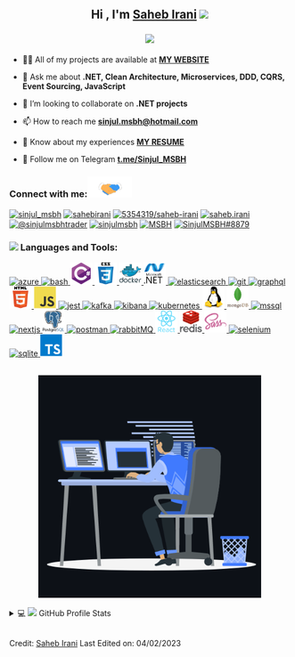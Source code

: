 
<article style="display:text-align=center">

<h1 align="center"><b>Hi , I'm <a href="https://sahebirani.ir" target="blank">
Saheb Irani</a> </b><img src="https://media.giphy.com/media/hvRJCLFzcasrR4ia7z/giphy.gif" width="35"></h1>

<h3 align="center">
  <a href="https://github.com/DenverCoder1/readme-typing-svg"><img src="https://readme-typing-svg.herokuapp.com?font=Time+New+Roman&color=cyan&size=26&center=true&vCenter=true&width=600&height=100&lines=A+passionate+Self-taught+.NET+developer"></a>
</h3>
 
- 👨‍💻 All of my projects are available at **[MY WEBSITE](https://sahebirani.ir)**

- 💬 Ask me about **.NET, Clean Architecture, Microservices, DDD, CQRS, Event Sourcing, JavaScript**

- 👯 I’m looking to collaborate on **.NET projects**

- 📫 How to reach me **sinjul.msbh@hotmail.com**

- 📄 Know about my experiences **[MY RESUME](https://sahebirani.ir/Resume.pdf)**

- 👾 Follow me on Telegram **[t.me/Sinjul_MSBH](https://t.me/Sinjul_MSBH)**

<h3 align="left">Connect with me:<img src="https://github.com/0xAbdulKhalid/0xAbdulKhalid/raw/main/assets/mdImages/handshake.gif" width ="80"></h3>
<p align="left">
<a href="https://twitter.com/sinjul_msbh" target="blank"><img align="center" src="https://raw.githubusercontent.com/rahuldkjain/github-profile-readme-generator/master/src/images/icons/Social/twitter.svg" alt="sinjul_msbh" height="30" width="40" /></a>
<a href="https://linkedin.com/in/sahebirani" target="blank"><img align="center" src="https://raw.githubusercontent.com/rahuldkjain/github-profile-readme-generator/master/src/images/icons/Social/linked-in-alt.svg" alt="sahebirani" height="30" width="40" /></a>
<a href="https://stackoverflow.com/users/5354319/saheb-irani" target="blank"><img align="center" src="https://raw.githubusercontent.com/rahuldkjain/github-profile-readme-generator/master/src/images/icons/Social/stack-overflow.svg" alt="5354319/saheb-irani" height="30" width="40" /></a>
<a href="https://instagram.com/saheb.irani" target="blank"><img align="center" src="https://raw.githubusercontent.com/rahuldkjain/github-profile-readme-generator/master/src/images/icons/Social/instagram.svg" alt="saheb.irani" height="30" width="40" /></a>
<a href="https://medium.com/@sinjulmsbhtrader" target="blank"><img align="center" src="https://raw.githubusercontent.com/rahuldkjain/github-profile-readme-generator/master/src/images/icons/Social/medium.svg" alt="@sinjulmsbhtrader" height="30" width="40" /></a>
<a href="https://www.youtube.com/@sinjulmsbh" target="blank"><img align="center" src="https://raw.githubusercontent.com/rahuldkjain/github-profile-readme-generator/master/src/images/icons/Social/youtube.svg" alt="sinjulmsbh" height="30" width="40" /></a>
<a href="https://www.aparat.com/MSBH" target="blank"><img align="center" src="https://img.icons8.com/cute-clipart/256/aparat.png" alt="MSBH" height="30" width="40" /></a>
<a href="https://discord.gg/SinjulMSBH#8879" target="blank"><img align="center" src="https://raw.githubusercontent.com/rahuldkjain/github-profile-readme-generator/master/src/images/icons/Social/discord.svg" alt="SinjulMSBH#8879" height="30" width="40" /></a>
</p>

<h3 align="left"><img src="https://media2.giphy.com/media/QssGEmpkyEOhBCb7e1/giphy.gif?cid=ecf05e47a0n3gi1bfqntqmob8g9aid1oyj2wr3ds3mg700bl&rid=giphy.gif" width ="25"> Languages and Tools:</h3>

<p align="left"> <a href="https://azure.microsoft.com/en-in/" target="_blank" rel="noreferrer"> <img src="https://www.vectorlogo.zone/logos/microsoft_azure/microsoft_azure-icon.svg" alt="azure" width="40" height="40"/> </a> <a href="https://www.gnu.org/software/bash/" target="_blank" rel="noreferrer"> <img src="https://www.vectorlogo.zone/logos/gnu_bash/gnu_bash-icon.svg" alt="bash" width="40" height="40"/> </a> <a href="https://www.w3schools.com/cs/" target="_blank" rel="noreferrer"> <img src="https://raw.githubusercontent.com/devicons/devicon/master/icons/csharp/csharp-original.svg" alt="csharp" width="40" height="40"/> </a> <a href="https://www.w3schools.com/css/" target="_blank" rel="noreferrer"> <img src="https://raw.githubusercontent.com/devicons/devicon/master/icons/css3/css3-original-wordmark.svg" alt="css3" width="40" height="40"/> </a> <a href="https://www.docker.com/" target="_blank" rel="noreferrer"> <img src="https://raw.githubusercontent.com/devicons/devicon/master/icons/docker/docker-original-wordmark.svg" alt="docker" width="40" height="40"/> </a> <a href="https://dotnet.microsoft.com/" target="_blank" rel="noreferrer"> <img src="https://raw.githubusercontent.com/devicons/devicon/master/icons/dot-net/dot-net-original-wordmark.svg" alt="dotnet" width="40" height="40"/> </a> <a href="https://www.elastic.co" target="_blank" rel="noreferrer"> <img src="https://www.vectorlogo.zone/logos/elastic/elastic-icon.svg" alt="elasticsearch" width="40" height="40"/> </a> <a href="https://git-scm.com/" target="_blank" rel="noreferrer"> <img src="https://www.vectorlogo.zone/logos/git-scm/git-scm-icon.svg" alt="git" width="40" height="40"/> </a> <a href="https://graphql.org" target="_blank" rel="noreferrer"> <img src="https://www.vectorlogo.zone/logos/graphql/graphql-icon.svg" alt="graphql" width="40" height="40"/> </a> <a href="https://www.w3.org/html/" target="_blank" rel="noreferrer"> <img src="https://raw.githubusercontent.com/devicons/devicon/master/icons/html5/html5-original-wordmark.svg" alt="html5" width="40" height="40"/> </a> <a href="https://developer.mozilla.org/en-US/docs/Web/JavaScript" target="_blank" rel="noreferrer"> <img src="https://raw.githubusercontent.com/devicons/devicon/master/icons/javascript/javascript-original.svg" alt="javascript" width="40" height="40"/> </a> <a href="https://jestjs.io" target="_blank" rel="noreferrer"> <img src="https://www.vectorlogo.zone/logos/jestjsio/jestjsio-icon.svg" alt="jest" width="40" height="40"/> </a> <a href="https://kafka.apache.org/" target="_blank" rel="noreferrer"> <img src="https://www.vectorlogo.zone/logos/apache_kafka/apache_kafka-icon.svg" alt="kafka" width="40" height="40"/> </a> <a href="https://www.elastic.co/kibana" target="_blank" rel="noreferrer"> <img src="https://www.vectorlogo.zone/logos/elasticco_kibana/elasticco_kibana-icon.svg" alt="kibana" width="40" height="40"/> </a> <a href="https://kubernetes.io" target="_blank" rel="noreferrer"> <img src="https://www.vectorlogo.zone/logos/kubernetes/kubernetes-icon.svg" alt="kubernetes" width="40" height="40"/> </a> <a href="https://www.linux.org/" target="_blank" rel="noreferrer"> <img src="https://raw.githubusercontent.com/devicons/devicon/master/icons/linux/linux-original.svg" alt="linux" width="40" height="40"/> </a> <a href="https://www.mongodb.com/" target="_blank" rel="noreferrer"> <img src="https://raw.githubusercontent.com/devicons/devicon/master/icons/mongodb/mongodb-original-wordmark.svg" alt="mongodb" width="40" height="40"/> </a> <a href="https://www.microsoft.com/en-us/sql-server" target="_blank" rel="noreferrer"> <img src="https://www.svgrepo.com/show/303229/microsoft-sql-server-logo.svg" alt="mssql" width="40" height="40"/> </a> <a href="https://nextjs.org/" target="_blank" rel="noreferrer"> <img src="https://cdn.worldvectorlogo.com/logos/nextjs-2.svg" alt="nextjs" width="40" height="40"/> </a> <a href="https://www.postgresql.org" target="_blank" rel="noreferrer"> <img src="https://raw.githubusercontent.com/devicons/devicon/master/icons/postgresql/postgresql-original-wordmark.svg" alt="postgresql" width="40" height="40"/> </a> <a href="https://postman.com" target="_blank" rel="noreferrer"> <img src="https://www.vectorlogo.zone/logos/getpostman/getpostman-icon.svg" alt="postman" width="40" height="40"/> </a> <a href="https://www.rabbitmq.com" target="_blank" rel="noreferrer"> <img src="https://www.vectorlogo.zone/logos/rabbitmq/rabbitmq-icon.svg" alt="rabbitMQ" width="40" height="40"/> </a> <a href="https://reactjs.org/" target="_blank" rel="noreferrer"> <img src="https://raw.githubusercontent.com/devicons/devicon/master/icons/react/react-original-wordmark.svg" alt="react" width="40" height="40"/> </a> <a href="https://redis.io" target="_blank" rel="noreferrer"> <img src="https://raw.githubusercontent.com/devicons/devicon/master/icons/redis/redis-original-wordmark.svg" alt="redis" width="40" height="40"/> </a> <a href="https://sass-lang.com" target="_blank" rel="noreferrer"> <img src="https://raw.githubusercontent.com/devicons/devicon/master/icons/sass/sass-original.svg" alt="sass" width="40" height="40"/> </a> <a href="https://www.selenium.dev" target="_blank" rel="noreferrer"> <img src="https://raw.githubusercontent.com/detain/svg-logos/780f25886640cef088af994181646db2f6b1a3f8/svg/selenium-logo.svg" alt="selenium" width="40" height="40"/> </a> <a href="https://www.sqlite.org/" target="_blank" rel="noreferrer"> <img src="https://www.vectorlogo.zone/logos/sqlite/sqlite-icon.svg" alt="sqlite" width="40" height="40"/> </a> <a href="https://www.typescriptlang.org/" target="_blank" rel="noreferrer"> <img src="https://raw.githubusercontent.com/devicons/devicon/master/icons/typescript/typescript-original.svg" alt="typescript" width="40" height="40"/> </a> <br/> <br/></p>

<div align="center">
<img align="center" src="https://raw.githubusercontent.com/SubhadeepZilong/SubhadeepZilong/main/icons/animation_500_kxa883sd.gif" width="400">
</div>

</br>
<details> 
  <summary>💻 <img src="https://media.giphy.com/media/iY8CRBdQXODJSCERIr/giphy.gif" width="35"> GitHub Profile Stats</summary>
  <div>
  <samp>
      <br/>
    <h2 align="center"> Github stats </h2>
      <br/>
      <h4 align="center"> <img src="https://komarev.com/ghpvc/?username=sahebirani&label=Profile%20views&color=0e75b6&style=flat" alt="sahebirani" /> </h4>
      <br/>
            <p align="left"> <a href="https://github.com/ryo-ma/github-profile-trophy"><img src="https://github-profile-trophy.vercel.app/?username=sahebirani&theme=tokyonight" alt="sahebirani" /></a> </p>
      <p align="center"><img src="https://github-readme-streak-stats.herokuapp.com/?user=sahebirani&theme=tokyonight_duo" alt="sahebirani" /></p>
      <br/>
      <div align="center">
  <a href="https://1999azzar.github.io/1999AZZAR/">
  <img  src="https://github.com/1999AZZAR/1999AZZAR/blob/main/resources/img/grid-snake.svg"
       alt="snake" /></a>
</div>
      <br/>
    <details open>
  <summary><h3>Languages</h3></summary>
            <p align="center">
        <a href="https://github.com/sahebirani/">
          <img src="https://github-readme-stats.vercel.app/api/top-langs/?username=sahebirani&langs_count=6&theme=gruvbox&layout=compact&hide_border=true"
          alt="sahebirani :: overall Top Langs " /></a>
      </p>
        <p align="center">
          <a href="https://github.com/sahebirani/">
          <img width="45%" src="https://github-profile-summary-cards.vercel.app/api/cards/repos-per-language?username=sahebirani&theme=gruvbox&layout=compact&hide_border=true"
          alt="sahebirani :: Top Langs by repo" />
          <img width="45%" src="https://github-profile-summary-cards.vercel.app/api/cards/most-commit-language?username=sahebirani&theme=gruvbox&layout=compact&hide_border=true"
          alt="sahebirani :: Top Langs by commit" />
          </a>
        </p>
</details>
      <br/>
    <details open>
  <summary><h3>stasistic</h3></summary>
        <p align="center">
          <a href="https://github.com/sahebirani/">
          <img width="49.5%" src="https://github-readme-stats.vercel.app/api?username=sahebirani&show_icons=true&theme=gruvbox&hide_border=true" />
          <img width="49.5%" src="https://github-readme-streak-stats.herokuapp.com/?user=sahebirani&theme=gruvbox&hide_border=true" />
          </a>
       </p>
     <br>
     </samp>
  </div>    
</details>

</br>

Credit: [Saheb Irani](https://github.com/SahebIrani) 
Last Edited on: 04/02/2023

</article>

